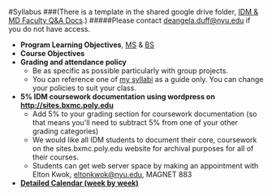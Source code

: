 #Syllabus 
###(There is a template in the shared google drive folder, [IDM & MD Faculty Q&A Docs](https://drive.google.com/open?id=0B3GbS-Wqk2AHNUhHdkswemxud2c).) 
#####Please contact deangela.duff@nyu.edu if you do not have access.
* **Program Learning Objectives**, [MS](https://docs.google.com/a/nyu.edu/document/d/1Qm6uBuWAAgx3ZO-ZtDqKMSCByuAxJ2CJmyOApo_OQGk/edit) & [BS](https://docs.google.com/a/nyu.edu/document/d/1vqLaRSd3K7Gnht3tWEbd_kNJ7NeAOTBgvbwOyKu9J0U/edit)
* **Course Objectives**
* **Grading and attendance policy** 
    * Be as specific as possible particularly with group projects.
    * You can reference one of [my syllabi](http://deangela.gitbooks.io/ms-thesis-in-digital-media/content/dm997X_ms_thesis_syllabus.html) as a guide only. You can change your policies to suit your class.
* **5% IDM coursework documentation using wordpress on http://sites.bxmc.poly.edu**
    * Add 5% to your grading section for coursework documentation (so that means you'll need to subtract 5% from one of your other grading categories) 
    * We would like all IDM students to document their core, coursework on the sites.bxmc.poly.edu website for archival purposes for all of their courses.
    * Students can get web server space by making an appointment with Elton Kwok, eltonkwok@nyu.edu, MAGNET 883
* **[Detailed Calendar (week by week)](13_weeks_vs_14_weeks.md)**

